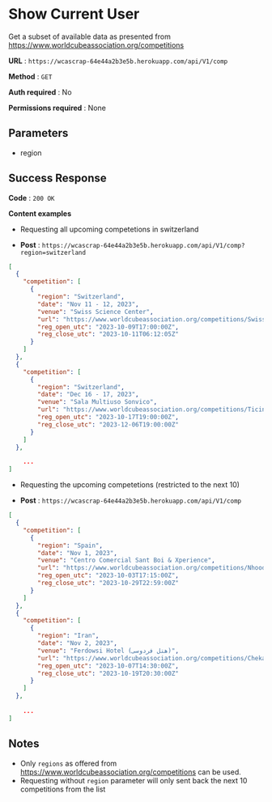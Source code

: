 # Show Current User

Get a subset of available data as presented from https://www.worldcubeassociation.org/competitions

**URL** : `https://wcascrap-64e44a2b3e5b.herokuapp.com/api/V1/comp`

**Method** : `GET`

**Auth required** : No

**Permissions required** : None

## Parameters

- region

## Success Response

**Code** : `200 OK`

**Content examples**

- Requesting all upcoming competetions in switzerland

- **Post** : `https://wcascrap-64e44a2b3e5b.herokuapp.com/api/V1/comp?region=switzerland`
```json
[
  {
    "competition": [
      {
        "region": "Switzerland",
        "date": "Nov 11 - 12, 2023",
        "venue": "Swiss Science Center",
        "url": "https://www.worldcubeassociation.org/competitions/SwissScienceOpen2023",
        "reg_open_utc": "2023-10-09T17:00:00Z",
        "reg_close_utc": "2023-10-11T06:12:05Z"
      }
    ]
  },
  {
    "competition": [
      {
        "region": "Switzerland",
        "date": "Dec 16 - 17, 2023",
        "venue": "Sala Multiuso Sonvico",
        "url": "https://www.worldcubeassociation.org/competitions/TicinoWinterOpen2023",
        "reg_open_utc": "2023-10-17T19:00:00Z",
        "reg_close_utc": "2023-12-06T19:00:00Z"
      }
    ]
  },

    ...  
]
```

- Requesting the upcoming competetions (restricted to the next 10)

- **Post** : `https://wcascrap-64e44a2b3e5b.herokuapp.com/api/V1/comp`
```json
[
  {
    "competition": [
      {
        "region": "Spain",
        "date": "Nov 1, 2023",
        "venue": "Centro Comercial Sant Boi & Xperience",
        "url": "https://www.worldcubeassociation.org/competitions/NhoodXperienceSideEvents2023",
        "reg_open_utc": "2023-10-03T17:15:00Z",
        "reg_close_utc": "2023-10-29T22:59:00Z"
      }
    ]
  },
  {
    "competition": [
      {
        "region": "Iran",
        "date": "Nov 2, 2023",
        "venue": "Ferdowsi Hotel (هتل فردوسی)",
        "url": "https://www.worldcubeassociation.org/competitions/ChekaadAutumn2023",
        "reg_open_utc": "2023-10-07T14:30:00Z",
        "reg_close_utc": "2023-10-19T20:30:00Z"
      }
    ]
  },
  
    ...
]
```

## Notes

* Only `regions`  as offered from https://www.worldcubeassociation.org/competitions can be used.
* Requesting without `region` parameter will only sent back the next 10 competitions from the list

  